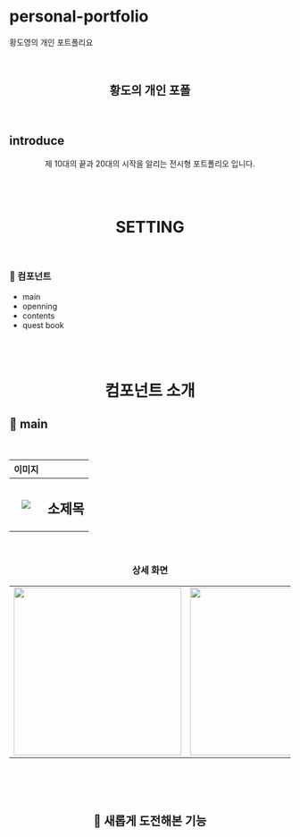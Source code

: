 # personal-portfolio
황도영의 개인 포트폴리요

<br>

 <h2 align="center">황도의 개인 포폴</h2>

<br>

## introduce

<div align="center">

제 10대의 끝과 20대의 시작을 알리는 전시형 포트폴리오 입니다. 

</div>

</br>

</br>


 <h1 align="center"> SETTING </h1>
<br>


### 📱 컴포넌트

- main
- openning
- contents 
- quest book

<br>
<br>

 <h1 align="center"> 컴포넌트 소개 </h1>
 
## 📱 main

<br>

| 이미지 | |
|:-----:|:----|
|<img src="https://user-images.githubusercontent.com/94329521/146101036-34f9e75c-4c30-4756-932c-8971175818ae.mov" width= auto> | <h2>소제목</h2> |

<div align="center">

<br>

### 상세 화면
| |  |  |
|:-----:|:----:|:-----:|
| <img src= "" width=300>| <img src= "" width=300> |<img src= "" width=300> |

<br>
<br>



<br>

## 🎉 새롭게 도전해본 기능

<br>  


## 


```js
 
```
